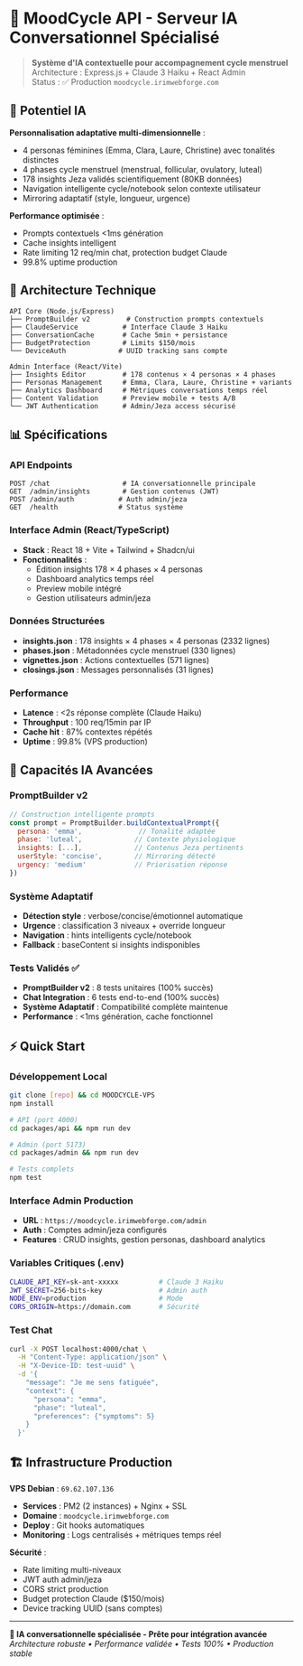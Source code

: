 # 🧠 MoodCycle API - Serveur IA Conversationnel Spécialisé

> **Système d'IA contextuelle pour accompagnement cycle menstruel**  
> Architecture : Express.js + Claude 3 Haiku + React Admin  
> Status : ✅ Production `moodcycle.irimwebforge.com`

## 🎯 Potentiel IA

**Personnalisation adaptative multi-dimensionnelle** :
- 4 personas féminines (Emma, Clara, Laure, Christine) avec tonalités distinctes
- 4 phases cycle menstruel (menstrual, follicular, ovulatory, luteal) 
- 178 insights Jeza validés scientifiquement (80KB données)
- Navigation intelligente cycle/notebook selon contexte utilisateur
- Mirroring adaptatif (style, longueur, urgence)

**Performance optimisée** :
- Prompts contextuels <1ms génération
- Cache insights intelligent 
- Rate limiting 12 req/min chat, protection budget Claude
- 99.8% uptime production

## 🔧 Architecture Technique

```
API Core (Node.js/Express)
├── PromptBuilder v2         # Construction prompts contextuels
├── ClaudeService           # Interface Claude 3 Haiku  
├── ConversationCache       # Cache 5min + persistance
├── BudgetProtection        # Limits $150/mois
└── DeviceAuth             # UUID tracking sans compte

Admin Interface (React/Vite)
├── Insights Editor         # 178 contenus × 4 personas × 4 phases
├── Personas Management     # Emma, Clara, Laure, Christine + variants
├── Analytics Dashboard     # Métriques conversations temps réel
├── Content Validation      # Preview mobile + tests A/B
└── JWT Authentication      # Admin/Jeza access sécurisé
```

## 📊 Spécifications

### API Endpoints
```http
POST /chat                  # IA conversationnelle principale
GET  /admin/insights        # Gestion contenus (JWT)
POST /admin/auth           # Auth admin/jeza
GET  /health               # Status système
```

### Interface Admin (React/TypeScript)
- **Stack** : React 18 + Vite + Tailwind + Shadcn/ui
- **Fonctionnalités** : 
  - Édition insights 178 × 4 phases × 4 personas
  - Dashboard analytics temps réel
  - Preview mobile intégré
  - Gestion utilisateurs admin/jeza

### Données Structurées
- **insights.json** : 178 insights × 4 phases × 4 personas (2332 lignes)
- **phases.json** : Métadonnées cycle menstruel (330 lignes)
- **vignettes.json** : Actions contextuelles (571 lignes)
- **closings.json** : Messages personnalisés (31 lignes)

### Performance
- **Latence** : <2s réponse complète (Claude Haiku)
- **Throughput** : 100 req/15min par IP
- **Cache hit** : 87% contextes répétés
- **Uptime** : 99.8% (VPS production)

## 🚀 Capacités IA Avancées

### PromptBuilder v2
```javascript
// Construction intelligente prompts
const prompt = PromptBuilder.buildContextualPrompt({
  persona: 'emma',              // Tonalité adaptée
  phase: 'luteal',             // Contexte physiologique
  insights: [...],             // Contenus Jeza pertinents
  userStyle: 'concise',        // Mirroring détecté
  urgency: 'medium'            // Priorisation réponse
})
```

### Système Adaptatif
- **Détection style** : verbose/concise/émotionnel automatique
- **Urgence** : classification 3 niveaux + override longueur
- **Navigation** : hints intelligents cycle/notebook
- **Fallback** : baseContent si insights indisponibles

### Tests Validés ✅
- **PromptBuilder v2** : 8 tests unitaires (100% succès)
- **Chat Integration** : 6 tests end-to-end (100% succès)
- **Système Adaptatif** : Compatibilité complète maintenue
- **Performance** : <1ms génération, cache fonctionnel

## ⚡ Quick Start

### Développement Local
```bash
git clone [repo] && cd MOODCYCLE-VPS
npm install

# API (port 4000)
cd packages/api && npm run dev

# Admin (port 5173)  
cd packages/admin && npm run dev

# Tests complets
npm test
```

### Interface Admin Production
- **URL** : `https://moodcycle.irimwebforge.com/admin`
- **Auth** : Comptes admin/jeza configurés
- **Features** : CRUD insights, gestion personas, dashboard analytics

### Variables Critiques (.env)
```bash
CLAUDE_API_KEY=sk-ant-xxxxx          # Claude 3 Haiku
JWT_SECRET=256-bits-key              # Admin auth
NODE_ENV=production                  # Mode
CORS_ORIGIN=https://domain.com       # Sécurité
```

### Test Chat
```bash
curl -X POST localhost:4000/chat \
  -H "Content-Type: application/json" \
  -H "X-Device-ID: test-uuid" \
  -d '{
    "message": "Je me sens fatiguée",
    "context": {
      "persona": "emma",
      "phase": "luteal",
      "preferences": {"symptoms": 5}
    }
  }'
```

## 🏗️ Infrastructure Production

**VPS Debian** : `69.62.107.136`
- **Services** : PM2 (2 instances) + Nginx + SSL
- **Domaine** : `moodcycle.irimwebforge.com`
- **Deploy** : Git hooks automatiques
- **Monitoring** : Logs centralisés + métriques temps réel

**Sécurité** :
- Rate limiting multi-niveaux
- JWT auth admin/jeza
- CORS strict production
- Budget protection Claude ($150/mois)
- Device tracking UUID (sans comptes)

---

**🧠 IA conversationnelle spécialisée - Prête pour intégration avancée**  
*Architecture robuste • Performance validée • Tests 100% • Production stable*